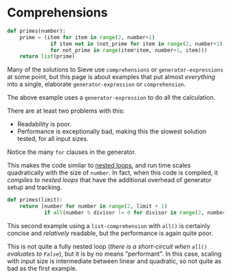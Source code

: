 # Comprehensions

```python
def primes(number):
    prime = (item for item in range(2, number+1) 
              if item not in (not_prime for item in range(2, number+1) 
              for not_prime in range(item*item, number+1, item)))
    return list(prime)
```

Many of the solutions to Sieve use `comprehensions` or `generator-expressions` at some point, but this page is about examples that put almost *everything* into a single, elaborate `generator-expression` or `comprehension`.

The above example uses a `generator-expression` to do all the calculation.

There are at least two problems with this:
- Readability is poor.
- Performance is exceptionally bad, making this the slowest solution tested, for all input sizes.

Notice the many `for` clauses in the generator.

This makes the code similar to [nested loops][nested-loops], and run time scales quadratically with the size of `number`.
In fact, when this code is compiled, it _compiles to nested loops_ that have the additional overhead of generator setup and tracking.

```python
def primes(limit):
    return [number for number in range(2, limit + 1)
            if all(number % divisor != 0 for divisor in range(2, number))]
```

This second example using a `list-comprehension` with `all()` is certainly concise and _relatively_ readable, but the performance is again quite poor.

This is not quite a fully nested loop (_there is a short-circuit when `all()` evaluates to `False`_), but it is by no means "performant".
In this case, scaling with input size is intermediate between linear and quadratic, so not quite as bad as the first example.


[nested-loops]: https://exercism.org/tracks/python/exercises/sieve/approaches/nested-loops
